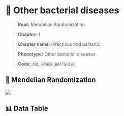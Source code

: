 # 🧪 Other bacterial diseases

> **Root:** Mendelian Randomization

> **Chapter:** 1  

> **Chapter name:** Infectious and parasitic

> **Phenotype:** Other bacterial diseases  

> **Code:** `AB1_OTHER_BACTERIAL`

## 🧬 Mendelian Randomization  

<img src="/MR/Figures/Forward/AB1_OTHER_BACTERIAL.png"/>

## 📊 Data Table

<CsvTableMRF src="/MR_Data/Forward/AB1_OTHER_BACTERIAL.csv"/>
